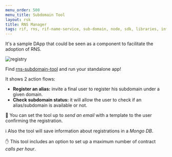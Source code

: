 ```yaml
---
menu_order: 500
menu_title: Subdomain Tool
layout: rsk
title: RNS Manager
tags: rif, rns, rif-name-service, sub-domain, node, sdk, libraries, infrastructure, protocols, mvp, design, rbtc, defi, decentralized, quick-start, guides, tutorial, networks, dapps, tools, rootstock, rsk, ethereum, smart-contracts, install, get-started, how-to, mainnet, testnet, contracts, wallets, web3, crypto
---
```


It's a sample DApp that could be seen as a component to facilitate the adoption of RNS.

<img src="/assets/img/rns/subdomain-tool.png" class="img-fluid" alt="registry" />

Find [rns-subdomain-tool](https://github.com/rnsdomains/rns-subdomain-tool) and run your standalone app!

It shows 2 action flows:
- **Register an alias:** invite a final user to register his subdomain under a given domain.
- **Check subdomain status:** it will allow the user to check if an alias/subdomain is available or not.

:incoming_envelope: You can set the tool up to _send an email_ with a template to the user confirming the registration.

:information_source: Also the tool will save information about registrations in a _Mongo DB_.

:raised_hand: This tool includes an option to set up a maximum number of contract _calls per hour_.
